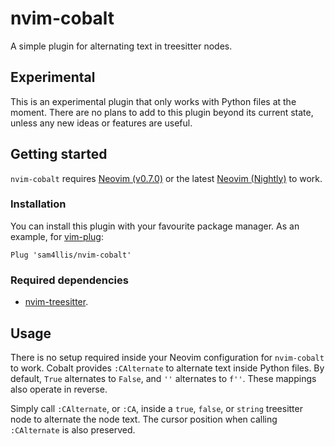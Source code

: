 # nvim-cobalt

A simple plugin for alternating text in treesitter nodes.


## Experimental

This is an experimental plugin that only works with Python files at the moment.
There are no plans to add to this plugin beyond its current state, unless any
new ideas or features are useful.


## Getting started

`nvim-cobalt` requires [Neovim (v0.7.0)] or the latest [Neovim (Nightly)] to
work.


### Installation

You can install this plugin with your favourite package manager. As an example,
for [vim-plug]:

```vim
Plug 'sam4llis/nvim-cobalt'
```


### Required dependencies

* [nvim-treesitter].


## Usage

There is no setup required inside your Neovim configuration for `nvim-cobalt` to
work. Cobalt provides `:CAlternate` to alternate text inside Python files. By
default, `True` alternates to `False`, and `''` alternates to `f''`. These
mappings also operate in reverse.

Simply call `:CAlternate`, or `:CA`, inside a `true`, `false`, or `string`
treesitter node to alternate the node text. The cursor position when calling
`:CAlternate` is also preserved.


[Neovim (Nightly)]: https://github.com/neovim/neovim/releases/tag/nightly
[Neovim (v0.7.0)]: https://github.com/neovim/neovim/releases/tag/v0.7.0
[nvim-treesitter]: https://github.com/nvim-treesitter/nvim-treesitter
[vim-plug]: https://github.com/junegunn/vim-plug
